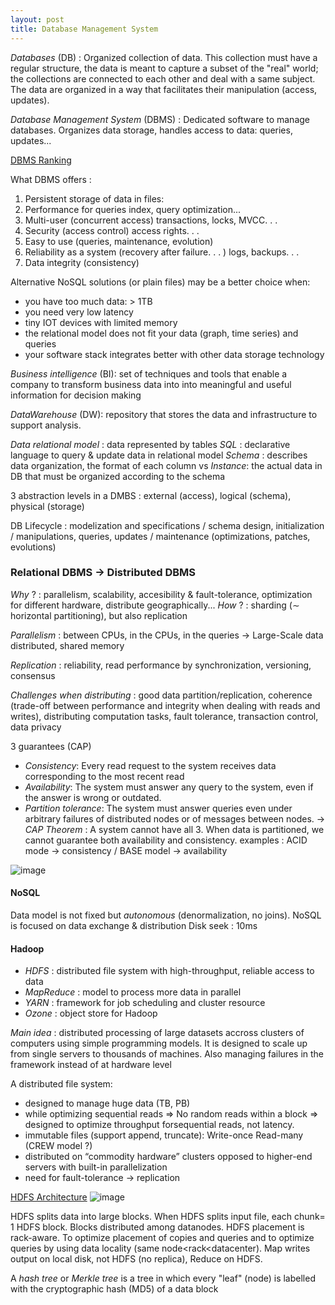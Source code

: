 ```yaml
---
layout: post
title: Database Management System
---
```


*Databases* (DB) : Organized collection of data. This collection must have a regular structure,
the data is meant to capture a subset of the "real" world; the collections
are connected to each other and deal with a same subject. The data are
organized in a way that facilitates their manipulation (access, updates).

*Database Management System* (DBMS) : Dedicated software to manage databases. Organizes data storage, handles
access to data: queries, updates...

[DBMS Ranking](https://db-engines.com/en/ranking_trend)

What DBMS offers :
1. Persistent storage of data in files: 
2. Performance for queries index, query optimization...
3. Multi-user (concurrent access) transactions, locks, MVCC. . .
4. Security (access control) access rights. . .
5. Easy to use (queries, maintenance, evolution)
6. Reliability as a system (recovery after failure. . . ) logs, backups. . .
7. Data integrity (consistency)

Alternative NoSQL solutions (or plain files) may be a better choice when:
- you have too much data: > 1TB
- you need very low latency
- tiny IOT devices with limited memory
- the relational model does not fit your data (graph, time series) and queries
- your software stack integrates better with other data storage technology

*Business intelligence* (BI): set of techniques and tools that enable a
company to transform business data into into meaningful and useful
information for decision making

*DataWarehouse* (DW): repository that stores the data and infrastructure to
support analysis.

*Data relational model* : data represented by tables
*SQL* : declarative language to query & update data in relational model
*Schema* : describes data organization, the format of each column
vs *Instance*: the actual data in DB that must be organized according to the schema

3 abstraction levels in a DMBS : external (access), logical (schema), physical (storage)

DB Lifecycle : modelization and specifications / schema design, initialization / manipulations, queries, updates / maintenance (optimizations, patches, evolutions)

### Relational DBMS $\to$ Distributed DBMS

*Why* ? : parallelism, scalability, accesibility & fault-tolerance, optimization for different hardware, distribute geographically...
*How* ? : sharding ($\sim$ horizontal partitioning), but also replication

*Parallelism* : between CPUs, in the CPUs, in the queries $\to$ Large-Scale data distributed, shared memory

*Replication* : reliability, read performance by synchronization, versioning, consensus

*Challenges when distributing* : good data partition/replication, coherence (trade-off between performance and integrity when dealing with reads and writes), distributing computation tasks, fault tolerance, transaction control, data privacy

3 guarantees (CAP)
- *Consistency*: Every read request to the system receives data corresponding to the most recent read
- *Availability*: The system must answer any query to the system, even if the answer is wrong or outdated.
- *Partition tolerance*: The system must answer queries even under arbitrary failures of distributed nodes or of messages between nodes.
$\to$ *CAP Theorem* : A system cannot have all 3. When data is partitioned, we cannot guarantee both availability and consistency.
examples : ACID mode $\to$ consistency / BASE model $\to$ availability

![image](https://user-images.githubusercontent.com/109908559/216018305-d79b0fae-b0f6-4050-b176-cd3d37de5f4f.png)
#### NoSQL

Data model is not fixed but *autonomous* (denormalization, no joins). NoSQL is focused on data exchange & distribution
Disk seek : 10ms

#### Hadoop

- *HDFS* : distributed file system with high-throughput, reliable access to data
- *MapReduce* : model to process more data in parallel
- *YARN* : framework for job scheduling and cluster resource
- *Ozone* : object store for Hadoop

*Main idea* : distributed processing of large datasets accross clusters of computers using simple programming models. It is designed to scale up from single servers to thousands of machines. Also managing failures in the framework instead of at hardware level

A distributed file system:
- designed to manage huge data (TB, PB)
- while optimizing sequential reads => No random reads within a block => designed to optimize throughput forsequential reads, not latency.
- immutable files (support append, truncate): Write-once Read-many (CREW model ?)
- distributed on “commodity hardware” clusters opposed to higher-end servers with built-in parallelization
- need for fault-tolerance $\rightarrow$ replication

[HDFS Architecture](https://hadoop.apache.org/docs/r3.0.1/hadoop-project-dist/hadoop-hdfs/HdfsDesign.html)
![image](https://user-images.githubusercontent.com/109908559/216018329-8e7c3130-1541-4093-b720-2dfde0dc6ce5.png)

HDFS splits data into large blocks. When HDFS splits input file, each chunk= 1 HDFS block. Blocks distributed among datanodes. HDFS placement is rack-aware. To
optimize placement of copies and queries and to optimize queries by using data locality (same node<rack<datacenter).
Map writes output on local disk, not HDFS (no replica), Reduce on HDFS.

A *hash tree* or *Merkle tree* is a tree in which every "leaf" (node) is labelled with the cryptographic hash (MD5) of a data block























